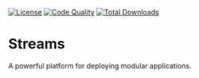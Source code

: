 [![License](https://img.shields.io/badge/license-MIT-brightgreen.svg)](https://packagist.org/packages/anomaly/streams) 
[![Code Quality](http://img.shields.io/scrutinizer/g/anomalylabs/streams.svg)](https://scrutinizer-ci.com/g/anomalylabs/streams/)
[![Total Downloads](http://img.shields.io/packagist/dt/anomaly/streams.svg)](https://packagist.org/packages/anomaly/streams)

<!-- [![SensioLabsInsight](https://insight.sensiolabs.com/projects/c07a737b-fd8f-43b1-a076-facbfb9ed2b0/small.png)](https://insight.sensiolabs.com/projects/c07a737b-fd8f-43b1-a076-facbfb9ed2b0) -->

# Streams

A powerful platform for deploying modular applications.
